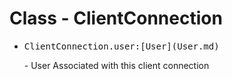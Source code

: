 # Class - ClientConnection
* <pre>ClientConnection.user:[User](User.md)</pre> - User Associated with this client connection